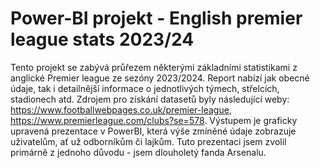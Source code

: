 # Power-BI projekt - English premier league stats 2023/24
Tento projekt se zabývá průřezem některými základními statistikami z anglické Premier league ze sezóny 2023/2024. Report nabízí jak obecné údaje, tak i detailnější informace o jednotlivých týmech, střelcích, stadionech atd. Zdrojem pro získání datasetů byly následující weby: https://www.footballwebpages.co.uk/premier-league, https://www.premierleague.com/clubs?se=578. Výstupem je graficky upravená prezentace v PowerBI, která výše zmíněné údaje zobrazuje uživatelům, ať už odborníkům či lajkům. Tuto prezentaci jsem zvolil primárně z jednoho důvodu - jsem dlouholetý fanda Arsenalu.
